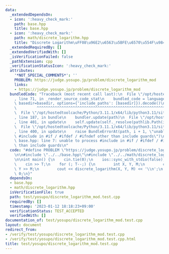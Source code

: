 ```yaml
---
data:
  _extendedDependsOn:
  - icon: ':heavy_check_mark:'
    path: base.hpp
    title: base.hpp
  - icon: ':heavy_check_mark:'
    path: math/discrete_logarithm.hpp
    title: "Discrete Logarithm\uFF08\u96E2\u6563\u5BFE\u6570\u554F\u984C\uFF09"
  _extendedRequiredBy: []
  _extendedVerifiedWith: []
  _isVerificationFailed: false
  _pathExtension: cpp
  _verificationStatusIcon: ':heavy_check_mark:'
  attributes:
    '*NOT_SPECIAL_COMMENTS*': ''
    PROBLEM: https://judge.yosupo.jp/problem/discrete_logarithm_mod
    links:
    - https://judge.yosupo.jp/problem/discrete_logarithm_mod
  bundledCode: "Traceback (most recent call last):\n  File \"/opt/hostedtoolcache/Python/3.11.1/x64/lib/python3.11/site-packages/onlinejudge_verify/documentation/build.py\"\
    , line 71, in _render_source_code_stat\n    bundled_code = language.bundle(stat.path,\
    \ basedir=basedir, options={'include_paths': [basedir]}).decode()\n          \
    \         ^^^^^^^^^^^^^^^^^^^^^^^^^^^^^^^^^^^^^^^^^^^^^^^^^^^^^^^^^^^^^^^^^^^^^^^^^^^^^^^^^\n\
    \  File \"/opt/hostedtoolcache/Python/3.11.1/x64/lib/python3.11/site-packages/onlinejudge_verify/languages/cplusplus.py\"\
    , line 187, in bundle\n    bundler.update(path)\n  File \"/opt/hostedtoolcache/Python/3.11.1/x64/lib/python3.11/site-packages/onlinejudge_verify/languages/cplusplus_bundle.py\"\
    , line 401, in update\n    self.update(self._resolve(pathlib.Path(included), included_from=path))\n\
    \  File \"/opt/hostedtoolcache/Python/3.11.1/x64/lib/python3.11/site-packages/onlinejudge_verify/languages/cplusplus_bundle.py\"\
    , line 400, in update\n    raise BundleErrorAt(path, i + 1, \"unable to process\
    \ #include in #if / #ifdef / #ifndef other than include guards\")\nonlinejudge_verify.languages.cplusplus_bundle.BundleErrorAt:\
    \ base.hpp: line 7: unable to process #include in #if / #ifdef / #ifndef other\
    \ than include guards\n"
  code: "#define PROBLEM \"https://judge.yosupo.jp/problem/discrete_logarithm_mod\"\
    \n\n#include \"../../base.hpp\"\n#include \"../../math/discrete_logarithm.hpp\"\
    \n\nint main() {\n    cin.tie(0);\n    ios::sync_with_stdio(false);\n    int T;\n\
    \    cin >> T;\n    for (; T--;) {\n        int X, Y, M;\n        cin >> X >>\
    \ Y >> M;\n        cout << discrete_logarithm(X, Y, M) << '\\n';\n    }\n    return\
    \ 0;\n}"
  dependsOn:
  - base.hpp
  - math/discrete_logarithm.hpp
  isVerificationFile: true
  path: test/yosupo/discrete_logarithm_mod.test.cpp
  requiredBy: []
  timestamp: '2023-01-12 18:18:23+09:00'
  verificationStatus: TEST_ACCEPTED
  verifiedWith: []
documentation_of: test/yosupo/discrete_logarithm_mod.test.cpp
layout: document
redirect_from:
- /verify/test/yosupo/discrete_logarithm_mod.test.cpp
- /verify/test/yosupo/discrete_logarithm_mod.test.cpp.html
title: test/yosupo/discrete_logarithm_mod.test.cpp
---
```

